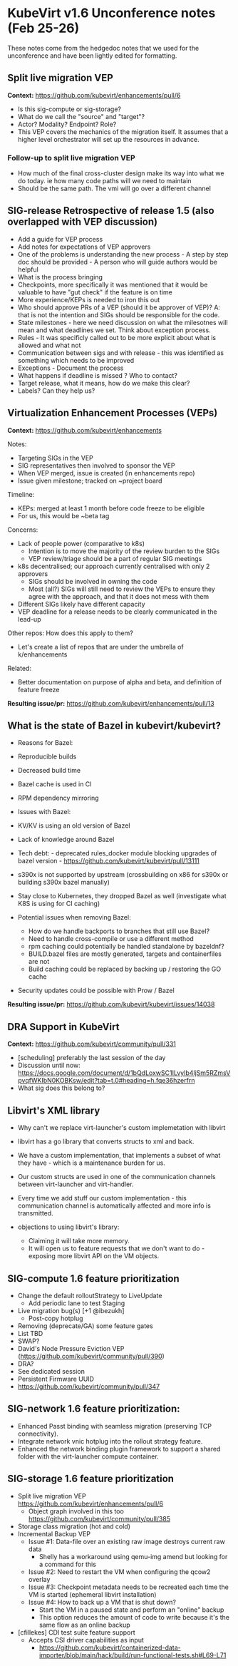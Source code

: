 # KubeVirt v1.6 Unconference notes (Feb 25-26)

These notes come from the hedgedoc notes that we used for the unconference and have been lightly edited for formatting.

## Split live migration VEP

**Context:** https://github.com/kubevirt/enhancements/pull/6

- Is this sig-compute or sig-storage?
- What do we call the "source" and "target"?
-  Actor? Modality? Endpoint? Role?
- This VEP covers the mechanics of the migration itself. It assumes that a higher level orchestrator will set up the resources in advance.

### Follow-up to split live migration VEP

- How much of the final cross-cluster design make its way into what we do today. ie how many code paths will we need to maintain
- Should be the same path. The vmi will go over a different channel
 

## SIG-release Retrospective of release 1.5 (also overlapped with VEP discussion)

- Add a guide for VEP process
-  Add notes for expectations of VEP approvers
-  One of the problems is understanding the new process
        - A step by step doc should be provided
        - A person who will guide authors would be helpful
-  What is the process bringing
-  Checkpoints, more specifically it was mentioned that it would be valuable to have "gut check" if the feature is on time
-  More experience/KEPs is needed to iron this out
-  Who should approve PRs of a VEP (should it be approver of VEP)? A: that is not the intention and SIGs should be responsible for the code.
-  State milestones - here we need discussion on what the milesotnes will mean and what deadlines we set. Think about exception process.
-  Rules - It was specificly called out to be more explicit about what is allowed and what not
-  Communication between sigs and with release - this was identified as something which needs to be improved
-  Exceptions - Document the process
-  What happens if deadline is missed ? Who to contact?
-  Target release, what it means, how do we make this clear? 
-  Labels? Can they help us?

## Virtualization Enhancement Processes (VEPs)

**Context:** https://github.com/kubevirt/enhancements

Notes: 

- Targeting SIGs in the VEP
- SIG representatives then involved to sponsor the VEP
- When VEP merged, issue is created (in enhancements repo)
- Issue given milestone; tracked on ~project board

Timeline:

- KEPs: merged at least 1 month before code freeze to be eligible
- For us, this would be ~beta tag

Concerns:

- Lack of people power (comparative to k8s)
  - Intention is to move the majority of the review burden to the SIGs
  - VEP review/triage should be a part of regular SIG meetings
- k8s decentralised; our approach currently centralised with only 2 approvers
  - SIGs should be involved in owning the code
  - Most (all?) SIGs will still need to review the VEPs to ensure they agree with the approach, and that it does not mess with them
- Different SIGs likely have different capacity
- VEP deadline for a release needs to be clearly communicated in the lead-up

Other repos: How does this apply to them?

- Let's create a list of repos that are under the umbrella of k/enhancements

Related:

- Better documentation on purpose of alpha and beta, and definition of feature freeze

**Resulting issue/pr:** https://github.com/kubevirt/enhancements/pull/13

## What is the state of Bazel in kubevirt/kubevirt?

- Reasons for Bazel:
-  Reproducible builds
-  Decreased build time
-  Bazel cache is used in CI
-  RPM dependency mirroring 

- Issues with Bazel:
-  KV/KV is using an old version of Bazel
-  Lack of knowledge around Bazel
-  Tech debt: 
        - deprecated rules_docker module blocking upgrades of bazel version
            - https://github.com/kubevirt/kubevirt/pull/13111
-  s390x is not supported by upstream (crossbuilding on x86 for s390x or building s390x bazel manually)
-  Stay close to Kubernetes, they dropped Bazel as well (investigate what K8S is using for CI caching)

- Potential issues when removing Bazel:
  - How do we handle backports to branches that still use Bazel?
  - Need to handle cross-compile or use a different method
  - rpm caching could potentially be handled standalone by bazeldnf?
  - BUILD.bazel files are mostly generated, targets and containerfiles are not
  - Build caching could be replaced by backing up / restoring the GO cache

- Security updates could be possible with Prow / Bazel

**Resulting issue/pr:** https://github.com/kubevirt/kubevirt/issues/14038

## DRA Support in KubeVirt

**Context:** https://github.com/kubevirt/community/pull/331

-  [scheduling] preferably the last session of the day
-  Discussion until now: https://docs.google.com/document/d/1bQdLoxwSC1ILvyIb4ljSm5RZmsVpvqfWKIbN0KOBKsw/edit?tab=t.0#heading=h.fqe36hzerfrn
-  What sig does this belong to?

## Libvirt's XML library

- Why can't we replace virt-launcher's custom implemetation with libvirt
- libvirt has a go library that converts structs to xml and back.
- We have a custom implementation, that implements a subset of what they have - which is a maintenance burden for us.
- Our custom structs are used in one of the communication channels between virt-launcher and virt-handler.
- Every time we add stuff our custom implementation - this communication channel is automatically affected and more info is transmitted.

- objections to using libvirt's library:
  - Claiming it will take more memory.
  - It will open us to feature requests that we don't want to do - exposing more libvirt API on the VM objects.


## SIG-compute 1.6 feature prioritization

- Change the default rolloutStrategy to LiveUpdate
  - Add periodic lane to test Staging
- Live migration bug(s) [+1 @ibezukh]
  - Post-copy hotplug
-  Removing (deprecate/GA) some feature gates
  - List TBD
-  SWAP?
  - David's Node Pressure Eviction VEP (https://github.com/kubevirt/community/pull/390)
-  DRA?
  - See dedicated session
-  Persistent Firmware UUID
  - https://github.com/kubevirt/community/pull/347


## SIG-network 1.6 feature prioritization:

- Enhanced Passt  binding with seamless migration (preserving TCP connectivity).
- Integrate network vnic hotplug into the rollout strategy feature.
- Enhanced the network binding plugin framework to support a shared folder with the virt-launcher compute container.


## SIG-storage 1.6 feature prioritization

- Split live migration VEP https://github.com/kubevirt/enhancements/pull/6
    - Object graph involved in this too https://github.com/kubevirt/community/pull/385
- Storage class migration (hot and cold)
- Incremental Backup VEP
    - Issue #1: Data-file over an existing raw image destroys current raw data
        - Shelly has a workaround using qemu-img amend but looking for a command for this
    - Issue #2: Need to restart the VM when configuring the qcow2 overlay
    - Issue #3: Checkpoint metadata needs to be recreated each time the VM is started (ephemeral libvirt installation)
    - Issue #4: How to back up a VM that is shut down?
        - Start the VM in a paused state and perform an "online" backup
        - This option reduces the amount of code to write because it's the same flow as an online backup
- [cfillekes] CDI test suite feature support
    - Accepts CSI driver capabilities as input
        - https://github.com/kubevirt/containerized-data-importer/blob/main/hack/build/run-functional-tests.sh#L69-L71
